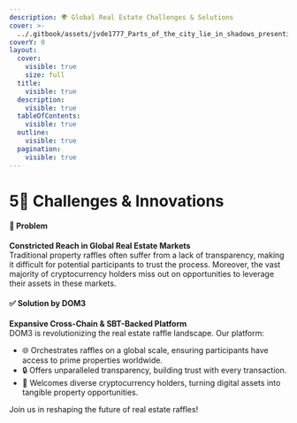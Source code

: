 ```yaml
---
description: 🌍 Global Real Estate Challenges & Solutions
cover: >-
  ../.gitbook/assets/jvde1777_Parts_of_the_city_lie_in_shadows_presenting_challenges_8586be34-ddc9-4c18-8353-d0a00694e9bf.png
coverY: 0
layout:
  cover:
    visible: true
    size: full
  title:
    visible: true
  description:
    visible: true
  tableOfContents:
    visible: true
  outline:
    visible: true
  pagination:
    visible: true
---
```


# 5⃣ Challenges & Innovations

#### 🚫 **Problem**

**Constricted Reach in Global Real Estate Markets**\
Traditional property raffles often suffer from a lack of transparency, making it difficult for potential participants to trust the process. Moreover, the vast majority of cryptocurrency holders miss out on opportunities to leverage their assets in these markets.

#### ✅ **Solution by DOM3**

**Expansive Cross-Chain & SBT-Backed Platform**\
DOM3 is revolutionizing the real estate raffle landscape. Our platform:

* 🌐 Orchestrates raffles on a global scale, ensuring participants have access to prime properties worldwide.
* 🔒 Offers unparalleled transparency, building trust with every transaction.
* 💱 Welcomes diverse cryptocurrency holders, turning digital assets into tangible property opportunities.

Join us in reshaping the future of real estate raffles!

